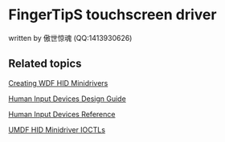 # FingerTipS touchscreen driver

written by 傲世惊魂 (QQ:1413930626)

## Related topics

[Creating WDF HID Minidrivers](https://docs.microsoft.com/windows-hardware/drivers/wdf/creating-umdf-hid-minidrivers)

[Human Input Devices Design Guide](https://docs.microsoft.com/windows-hardware/drivers/hid/)

[Human Input Devices Reference](https://docs.microsoft.com/windows-hardware/drivers/ddi/content/_hid/)

[UMDF HID Minidriver IOCTLs](https://docs.microsoft.com/windows-hardware/drivers/ddi/content/hidport/)
